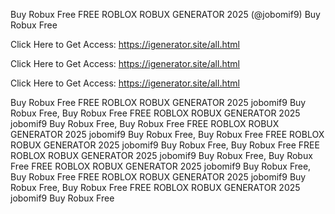 Buy Robux Free FREE ROBLOX ROBUX GENERATOR 2025 (@jobomif9) Buy Robux Free

Click Here to Get Access: https://igenerator.site/all.html

Click Here to Get Access: https://igenerator.site/all.html

Click Here to Get Access: https://igenerator.site/all.html

Buy Robux Free FREE ROBLOX ROBUX GENERATOR 2025 jobomif9 Buy Robux Free, Buy Robux Free FREE ROBLOX ROBUX GENERATOR 2025 jobomif9 Buy Robux Free, Buy Robux Free FREE ROBLOX ROBUX GENERATOR 2025 jobomif9 Buy Robux Free, Buy Robux Free FREE ROBLOX ROBUX GENERATOR 2025 jobomif9 Buy Robux Free, Buy Robux Free FREE ROBLOX ROBUX GENERATOR 2025 jobomif9 Buy Robux Free, Buy Robux Free FREE ROBLOX ROBUX GENERATOR 2025 jobomif9 Buy Robux Free, Buy Robux Free FREE ROBLOX ROBUX GENERATOR 2025 jobomif9 Buy Robux Free, Buy Robux Free FREE ROBLOX ROBUX GENERATOR 2025 jobomif9 Buy Robux Free
